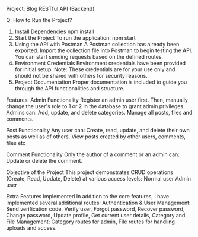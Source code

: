 Project: Blog RESTful API (Backend)

Q: How to Run the Project?
1.	Install Dependencies
npm install
2.	Start the Project
To run the application: npm start
3.	Using the API with Postman
A Postman collection has already been exported.
Import the collection file into Postman to begin testing the API.
You can start sending requests based on the defined routes.
4.	Environment Credentials
Environment credentials have been provided for initial setup.
Note: These credentials are for your use only and should not be shared with others for security reasons.
5.	Project Documentation
Proper documentation is included to guide you through the API functionalities and structure.

Features:
Admin Functionality
Register an admin user first.
Then, manually change the user's role to 1 or 2 in the database to grant admin privileges.
Admins can:
Add, update, and delete categories.
Manage all posts, files and comments.

Post Functionality
Any user can:
Create, read, update, and delete their own posts as well as of others.
View posts created by other users, comments, files etc

Comment Functionality
Only the author of a comment or an admin can:
Update or delete the comment.

Objective of the Project
This project demonstrates CRUD operations (Create, Read, Update, Delete) at various access levels:
Normal user
Admin user

Extra Features Implemented
In addition to the core features, I have implemented several additional routes:
Authentication & User Management:
Send verification code,
Verify user,
Forgot password,
Recover password,
Change password,
Update profile,
Get current user details,
Category and File Management:
Category routes for admin,
File routes for handling uploads and access.
